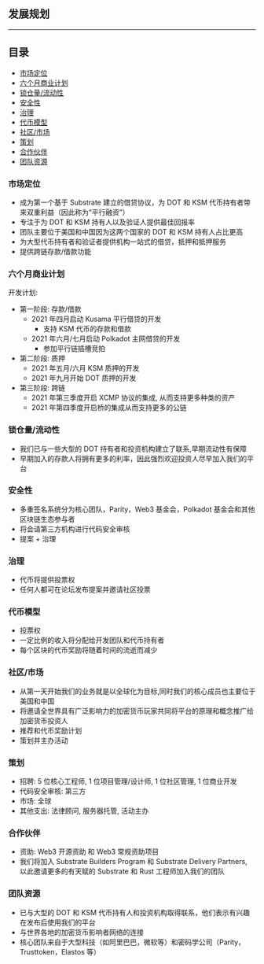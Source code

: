 ## 发展规划

---

## 目录

<!-- vim-markdown-toc GFM -->

* [市场定位](#市场定位)
* [六个月商业计划](#六个月商业计划)
* [锁仓量/流动性](#锁仓量流动性)
* [安全性](#安全性)
* [治理](#治理)
* [代币模型](#代币模型)
* [社区/市场](#社区市场)
* [策划](#策划)
* [合作伙伴](#合作伙伴)
* [团队资源](#团队资源)

<!-- vim-markdown-toc -->

### 市场定位

-   成为第一个基于 Substrate 建立的借贷协议，为 DOT 和 KSM 代币持有者带来双重利益（因此称为“平行融资”）
-   专注于为 DOT 和 KSM 持有人以及验证人提供最佳回报率
-   团队主要位于美国和中国因为这两个国家的 DOT 和 KSM 持有人占比更高
-   为大型代币持有者和验证者提供机构一站式的借贷，抵押和抵押服务
-   提供跨链存款/借款功能

### 六个月商业计划

开发计划:

-   第一阶段: 存款/借款
    -   2021 年四月启动 Kusama 平行借贷的开发
        -   支持 KSM 代币的存款和借款
    -   2021 年六月/七月启动 Polkadot 主网借贷的开发
        -   参加平行链插槽竞拍
-   第二阶段: 质押
    -   2021 年五月/六月 KSM 质押的开发
    -   2021 年九月开始 DOT 质押的开发
-   第三阶段: 跨链
    -   2021 年第三季度开启 XCMP 协议的集成, 从而支持更多种类的资产
    -   2021 年第四季度开启桥的集成从而支持更多的公链

### 锁仓量/流动性

-   我们已与一些大型的 DOT 持有者和投资机构建立了联系,早期流动性有保障
-   早期加入的存款人将拥有更多的利率，因此强烈欢迎投资人尽早加入我们的平台

### 安全性

-   多重签名系统分为核心团队，Parity，Web3 基金会，Polkadot 基金会和其他区块链生态参与者
-   将会请第三方机构进行代码安全审核
-   提案 + 治理

### 治理

-   代币将提供投票权
-   任何人都可在论坛发布提案并邀请社区投票

### 代币模型

-   投票权
-   一定比例的收入将分配给开发团队和代币持有者
-   每个区块的代币奖励将随着时间的流逝而减少

### 社区/市场

-   从第一天开始我们的业务就是以全球化为目标,同时我们的核心成员也主要位于美国和中国
-   将邀请全世界具有广泛影响力的加密货币玩家共同将平台的原理和概念推广给加密货币投资人
-   推荐和代币奖励计划
-   策划并主办活动

### 策划

-   招聘: 5 位核心工程师, 1 位项目管理/设计师, 1 位社区管理, 1 位商业开发
-   代码安全审核: 第三方
-   市场: 全球
-   其他支出: 法律顾问, 服务器托管, 活动主办

### 合作伙伴

-   资助: Web3 开源资助 和 Web3 常规资助项目
-   我们将加入 Substrate Builders Program 和 Substrate Delivery Partners, 以此邀请更多的有天赋的 Substrate 和 Rust 工程师加入我们的团队

### 团队资源

-   已与大型的 DOT 和 KSM 代币持有人和投资机构取得联系，他们表示有兴趣在发布后使用我们的平台
-   与世界各地的加密货币影响者网络的连接
-   核心团队来自于大型科技（如阿里巴巴，微软等）和密码学公司（Parity，Trusttoken，Elastos 等）
